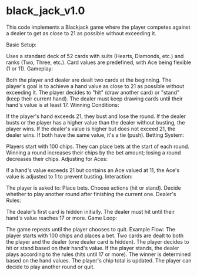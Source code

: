# black_jack_v1.0
This code implements a Blackjack game where the player competes against a dealer to get as close to 21 as possible without exceeding it.

Basic Setup:

Uses a standard deck of 52 cards with suits (Hearts, Diamonds, etc.) and ranks (Two, Three, etc.).
Card values are predefined, with Ace being flexible (1 or 11).
Gameplay:

Both the player and dealer are dealt two cards at the beginning.
The player's goal is to achieve a hand value as close to 21 as possible without exceeding it.
The player decides to "hit" (draw another card) or "stand" (keep their current hand).
The dealer must keep drawing cards until their hand's value is at least 17.
Winning Conditions:

If the player's hand exceeds 21, they bust and lose the round.
If the dealer busts or the player has a higher value than the dealer without busting, the player wins.
If the dealer's value is higher but does not exceed 21, the dealer wins.
If both have the same value, it's a tie (push).
Betting System:

Players start with 100 chips.
They can place bets at the start of each round.
Winning a round increases their chips by the bet amount; losing a round decreases their chips.
Adjusting for Aces:

If a hand's value exceeds 21 but contains an Ace valued at 11, the Ace's value is adjusted to 1 to prevent busting.
Interaction:

The player is asked to:
Place bets.
Choose actions (hit or stand).
Decide whether to play another round after finishing the current one.
Dealer's Rules:

The dealer’s first card is hidden initially.
The dealer must hit until their hand's value reaches 17 or more.
Game Loop:

The game repeats until the player chooses to quit.
Example Flow:
The player starts with 100 chips and places a bet.
Two cards are dealt to both the player and the dealer (one dealer card is hidden).
The player decides to hit or stand based on their hand's value.
If the player stands, the dealer plays according to the rules (hits until 17 or more).
The winner is determined based on the hand values.
The player's chip total is updated.
The player can decide to play another round or quit.
